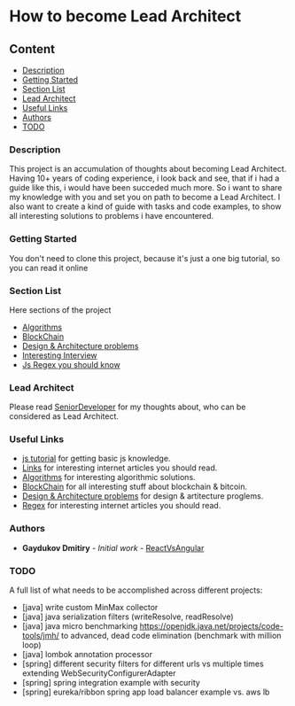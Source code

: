 # How to become Lead Architect

## Content
* [Description](#description)
* [Getting Started](#getting-started)
* [Section List](#section-list)
* [Lead Architect](#senior-developer)
* [Useful Links](#useful-links)
* [Authors](#authors)
* [TODO](#todo)

### Description
This project is an accumulation of thoughts about becoming Lead Architect.
Having 10+ years of coding experience, i look back and see, that if i had a guide like this, i would have been succeded much more.
So i want to share my knowledge with you and set you on path to become a Lead Architect.
I also want to create a kind of guide with tasks and code examples, to show all interesting solutions to problems i have encountered.

### Getting Started
You don't need to clone this project, because it's just a one big tutorial, so you can read it online

### Section List
Here sections of the project
* [Algorithms](https://github.com/dgaydukov/how-to-become-a-senior-js-developer/tree/master/algorithm)
* [BlockChain](https://github.com/dgaydukov/how-to-become-a-senior-js-developer/tree/master/blockchain)
* [Design & Architecture problems](https://github.com/dgaydukov/how-to-become-a-senior-js-developer/tree/master/design-and-architecture)
* [Interesting Interview](https://github.com/dgaydukov/how-to-become-a-senior-js-developer/blob/master/interview/README.md)
* [Js Regex you should know](https://github.com/dgaydukov/how-to-become-a-senior-js-developer/tree/master/regex)

### Lead Architect
Please read [SeniorDeveloper](https://github.com/dgaydukov/how-to-become-a-senior-js-developer/blob/master/SeniorDeveloper.md) for my thoughts about, who can be considered as Lead Architect.

### Useful Links
* [js tutorial](https://github.com/dgaydukov/how-to-become-a-senior-js-developer/blob/master/js-tutorial.md) for getting basic js knowledge.
* [Links](https://github.com/dgaydukov/how-to-become-a-senior-js-developer/blob/master/links.md) for interesting internet articles you should read.
* [Algorithms](https://github.com/dgaydukov/how-to-become-a-senior-js-developer/tree/master/algorithm/README.md) for interesting algorithmic solutions.
* [BlockChain](https://github.com/dgaydukov/how-to-become-a-senior-js-developer/tree/master/blockchain/README.md) for all interesting stuff about blockchain & bitcoin.
* [Design & Architecture problems](https://github.com/dgaydukov/how-to-become-a-senior-js-developer/tree/master/design-%26-architecture) for design & artitecture proglems.
* [Regex](https://github.com/dgaydukov/how-to-become-a-senior-js-developer/blob/master/regex/README.md) for interesting internet articles you should read.


### Authors
* **Gaydukov Dmitiry** - *Initial work* - [ReactVsAngular](https://github.com/dgaydukov/react-vs-angular)

### TODO
A full list of what needs to be accomplished across different projects:

* [java] write custom MinMax collector
* [java] java serialization filters (writeResolve, readResolve)
* [java] java micro benchmarking https://openjdk.java.net/projects/code-tools/jmh/ to advanced, dead code elimination (benchmark with million loop)
* [java] lombok annotation processor
* [spring] different security filters for different urls vs multiple times extending WebSecurityConfigurerAdapter
* [spring] spring integration example with security
* [spring] eureka/ribbon spring app load balancer example vs. aws lb